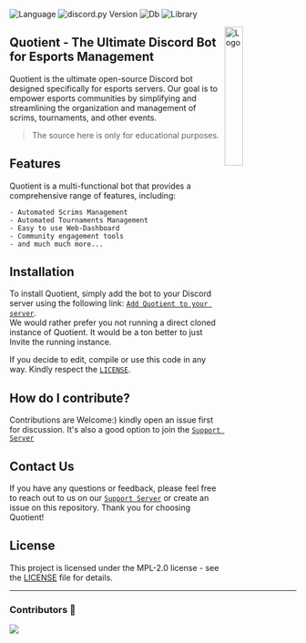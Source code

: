 ![Language](https://img.shields.io/badge/lang-Python%203.8-green)
![discord.py Version](https://img.shields.io/badge/lib-discord.py%202.0-blue)
![Db](https://img.shields.io/badge/db-PostgreSQL-blue)
![Library](https://img.shields.io/badge/orm-Tortoise%20ORM-purple)

<img align="right" src="https://cdn.discordapp.com/attachments/782161513825042462/937419510447751249/quotient.png" alt="Logo" width="25%">

## Quotient - The Ultimate Discord Bot for Esports Management


Quotient is the ultimate open-source Discord bot designed specifically for esports servers. Our goal is to empower esports communities by simplifying and streamlining the organization and management of scrims, tournaments, and other events.
> The source here is only for educational purposes.

## Features
Quotient is a multi-functional bot that provides a comprehensive range of features, including:
```
- Automated Scrims Management
- Automated Tournaments Management
- Easy to use Web-Dashboard
- Community engagement tools
- and much much more...
```
## Installation
To install Quotient, simply add the bot to your Discord server using the following link: [`Add Quotient to your server`](https://discord.com/oauth2/authorize?client_id=746348747918934096&scope=applications.commands%20bot&permissions=536737213566). <br>
We would rather prefer you not running a direct cloned instance of Quotient. It would be a ton better to just Invite the running instance.

If you decide to edit, compile or use this code in any way. Kindly respect the [`LICENSE`](LICENSE).

## How do I contribute?

Contributions are Welcome:) kindly open an issue first for discussion.
It's also a good option to join the [`Support Server`](https://discord.gg/aBM5xz6) 

## Contact Us
If you have any questions or feedback, please feel free to reach out to us on our [`Support Server`](https://discord.gg/aBM5xz6) or create an issue on this repository. Thank you for choosing Quotient!

## License
This project is licensed under the MPL-2.0 license - see the [LICENSE](LICENSE) file for details.
___
### Contributors 👥
<a href="https://github.com/quotientbot/Quotient-Bot/graphs/contributors">
  <img src="https://contrib.rocks/image?repo=quotientbot/Quotient-Bot" />
</a>


